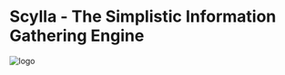 # Scylla - The Simplistic Information Gathering Engine
![logo](https://github.com/josh0xA/Scylla/blob/master/imgs/Screen%20Shot%202020-04-27%20at%2012.44.00%20AM.png?raw=true)
